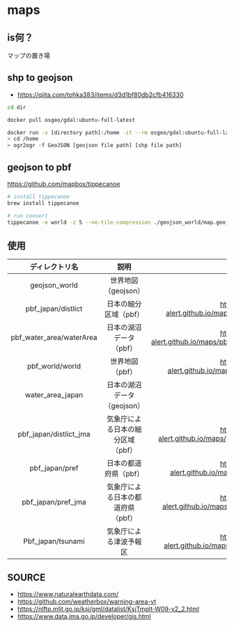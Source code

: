# maps

## is何？

マップの置き場

## shp to geojson

- https://qiita.com/tohka383/items/d3d1bf80db2cfb416330

```bash
cd dir

docker pull osgeo/gdal:ubuntu-full-latest

docker run -v [directory path]:/home -it --rm osgeo/gdal:ubuntu-full-latest
> cd /home
> ogr2ogr -f GeoJSON [geojson file path] [shp file path]
```

## geojson to pbf

https://github.com/mapbox/tippecanoe

```bash
# install tippecanoe
brew install tippecanoe

# run convert
tippecanoe -e world -z 5 --no-tile-compression ./geojson_world/map.geojson
```

## 使用

|      ディレクトリ名      |               説明                |                             url                              |                          ライセンス                          |
| :----------------------: | :-------------------------------: | :----------------------------------------------------------: | :----------------------------------------------------------: |
|      geojson_world       |        世界地図（geojson）        |                                                              |  [Natural Earth](https://www.naturalearthdata.com/) に帰属   |
|    pbf_japan/distlict    |       日本の細分区域（pbf）       | https://earthquake-alert.github.io/maps/pbf_japan/distlict/{z}/{x}/{y}.pbf | [weatherbox/warning-area-vt](https://github.com/weatherbox/warning-area-vt) に帰属 |
| pbf_water_area/waterArea |      日本の湖沼データ（pbf）      | https://earthquake-alert.github.io/maps/pbf_water_area/waterArea/{z}/{x}/{y}.pbf | [国土地理院 湖沼データ](https://nlftp.mlit.go.jp/ksj/gml/datalist/KsjTmplt-N03-v2_3.html)に帰属 |
|     pbf_world/world      |          世界地図（pbf）          | https://earthquake-alert.github.io/maps/pbf_world/world/{z}/{x}/{y}.pbf |  [Natural Earth](https://www.naturalearthdata.com/) に帰属   |
|     water_area_japan     |    日本の湖沼データ（geojson）    |                                                              | [国土地理院 湖沼データ](https://nlftp.mlit.go.jp/ksj/gml/datalist/KsjTmplt-N03-v2_3.html)に帰属 |
|  pbf_japan/distlict_jma  | 気象庁による日本の細分区域（pbf） | https://earthquake-alert.github.io/maps/pbf_japan/distlict_jma/{z}/{x}/{y}.pbf | [気象庁](https://www.data.jma.go.jp/developer/gis.html)に帰属 |
|      pbf_japan/pref      |       日本の都道府県（pbf）       | https://earthquake-alert.github.io/maps/pbf_japan/pref/{z}/{x}/{y}.pbf | [weatherbox/warning-area-vt](https://github.com/weatherbox/warning-area-vt)に帰属 |
|    pbf_japan/pref_jma    | 気象庁による日本の都道府県（pbf） | https://earthquake-alert.github.io/maps/pbf_japan/pref_jma/{z}/{x}/{y}.pbf | [気象庁](https://www.data.jma.go.jp/developer/gis.html)に帰属 |
|    Pbf_japan/tsunami     |      気象庁による津波予報区       | https://earthquake-alert.github.io/maps/pbf_japan/tsunami/{z}/{x}/{y}.pbf | [気象庁](https://www.data.jma.go.jp/developer/gis.html)に帰属 |

## SOURCE

- https://www.naturalearthdata.com/
- https://github.com/weatherbox/warning-area-vt
- https://nlftp.mlit.go.jp/ksj/gml/datalist/KsjTmplt-W09-v2_2.html
- https://www.data.jma.go.jp/developer/gis.html
